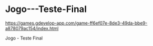 # Jogo---Teste-Final

https://games.gdevelop-app.com/game-ff6ef07e-8de3-49da-bbe9-a878079ac154/index.html

Jogo - Teste Final
